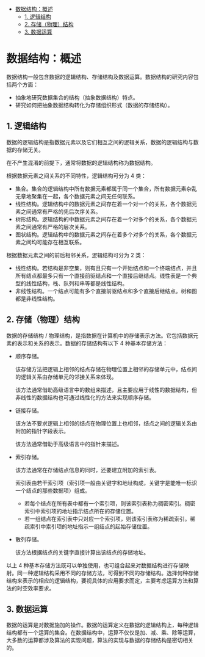 - [数据结构：概述](#%E6%95%B0%E6%8D%AE%E7%BB%93%E6%9E%84%EF%BC%9A%E6%A6%82%E8%BF%B0)
  - [1. 逻辑结构](#1-%E9%80%BB%E8%BE%91%E7%BB%93%E6%9E%84)
  - [2. 存储（物理）结构](#2-%E5%AD%98%E5%82%A8%EF%BC%88%E7%89%A9%E7%90%86%EF%BC%89%E7%BB%93%E6%9E%84)
  - [3. 数据运算](#3-%E6%95%B0%E6%8D%AE%E8%BF%90%E7%AE%97)

# 数据结构：概述

数据结构一般包含数据的逻辑结构、存储结构及数据运算。数据结构的研究内容包括两个方面：
- 抽象地研究数据集合的结构（抽象数据结构）特点。
- 研究如何把抽象数据结构转化为存储组织形式（数据的存储结构）。

## 1. 逻辑结构

数据的逻辑结构是指数据元素以及它们相互之间的逻辑关系，数据的逻辑结构与数据的存储无关。

在不产生混淆的前提下，通常将数据的逻辑结构称为数据结构。

根据数据元素之间关系的不同特性，逻辑结构可分为 4 类：
- 集合。集合的逻辑结构中所有数据元素都属于同一个集合，所有数据元素杂乱无章地聚集在一起，各个数据元素之间无任何联系。
- 线性结构。逻辑结构中的数据元素之间存在着一个对一个的关系，各个数据元素之间通常有严格的先后次序关系。
- 树形结构。逻辑结构的中数据元素之间存在着一个对多个的关系，各个数据元素之间通常有严格的层次关系。
- 图状结构。逻辑结构中的数据元素之间存在着多个对多个的关系，各个数据元素之间均可能存在相互联系。

根据数据元素之间的前后相邻关系，逻辑结构可分为 2 类：
- 线性结构。若结构是非空集，则有且只有一个开始结点和一个终端结点，并且所有结点都最多只有一个直接前驱结点和一个直接后继结点。线性表是一个典型的线性结构，栈、队列和串等都是线性结构。
- 非线性结构。一个结点可能有多个直接前驱结点和多个直接后继结点。树和图都是非线性结构。

## 2. 存储（物理）结构

数据的存储结构 / 物理结构，是指数据在计算机中的存储表示方法。它包括数据元素的表示和关系的表示。数据的存储结构有以下 4 种基本存储方法：
- 顺序存储。
  
  该存储方法把逻辑上相邻的结点存储在物理位置上相邻的存储单元中，结点间的逻辑关系由存储单元的邻接关系来体现。

  该方法通常借助高级语言中的数组来描述，且主要应用于线性的数据结构，但非线性的数据结构也可通过线性化的方法来实现顺序存储。

- 链接存储。

  该方法不要求逻辑上相邻的结点在物理位置上也相邻，结点之间的逻辑关系由附加的指针字段表示。

  该方法通常借助于高级语言中的指针来描述。

- 索引存储。

  该方法通常在存储结点信息的同时，还要建立附加的索引表。
  
  索引表由若干索引项（索引项一般由关键字和地址构成，关键字是能唯一标识一个结点的那些数据项）组成。
  - 若每个结点在所有表中都有一个索引项，则该索引表称为稠密索引。稠密索引中索引项的地址指示结点所在的存储位置。
  - 若一组结点在索引表中只对应一个索引项，则该索引表称为稀疏索引。稀疏索引中索引项的地址指示一组结点的起始存储位置。

- 散列存储。

  该方法根据结点的关键字直接计算出该结点的存储地址。

以上 4 种基本存储方法既可以单独使用，也可组合起来对数据结构进行存储映射。同一种逻辑结构采用不同的存储方法，可得到不同的存储结构。选择何种存储结构来表示的相应的逻辑结构，要视具体的应用要求而定，主要考虑运算方法和算法的时空效率要求。

## 3. 数据运算

数据的运算是对数据施加的操作。数据的运算定义在数据的逻辑结构上，每种逻辑结构都有一个运算的集合。在数据结构中，运算不仅仅是加、减、乘、除等运算，大多数的运算都涉及算法的实现问题，算法的实现与数据的存储结构是密切相关的。
